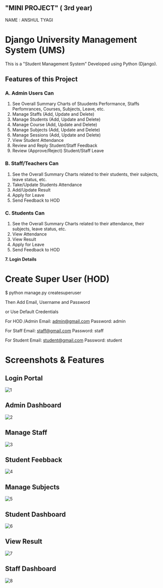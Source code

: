 ## "MINI PROJECT" ( 3rd year) 
NAME : ANSHUL TYAGI 



# Django University Management System (UMS)

This is a "Student Management System" Developed using Python (Django).


## Features of this Project

### A. Admin Users Can
1. See Overall Summary Charts of Stuudents Performance, Staffs Perfomrances, Courses, Subjects, Leave, etc.
2. Manage Staffs (Add, Update and Delete)
3. Manage Students (Add, Update and Delete)
4. Manage Course (Add, Update and Delete)
5. Manage Subjects (Add, Update and Delete)
6. Manage Sessions (Add, Update and Delete)
7. View Student Attendance
8. Review and Reply Student/Staff Feedback
9. Review (Approve/Reject) Student/Staff Leave

### B. Staff/Teachers Can
1. See the Overall Summary Charts related to their students, their subjects, leave status, etc.
2. Take/Update Students Attendance
3. Add/Update Result
4. Apply for Leave
5. Send Feedback to HOD

### C. Students Can
1. See the Overall Summary Charts related to their attendance, their subjects, leave status, etc.
2. View Attendance
3. View Result
4. Apply for Leave
5. Send Feedback to HOD


**7. Login Details**

# Create Super User (HOD)

$  python manage.py createsuperuser

Then Add Email, Username and Password

 or Use Default Credentials

For HOD /Admin
Email: admin@gmail.com
Password: admin

For Staff
Email: staff@gmail.com
Password: staff

For Student
Email: student@gmail.com
Password: student

# Screenshots & Features
## Login Portal
![1](https://user-images.githubusercontent.com/53966236/182367667-ead1df5b-dcb0-48e5-8e9f-38bee6669434.JPG)
## Admin Dashboard
![2](https://user-images.githubusercontent.com/53966236/182367684-028619a9-2ec9-4fb3-a1e0-fbabf0021fcd.JPG)
## Manage Staff
![3](https://user-images.githubusercontent.com/53966236/182367691-2d5192ce-4f30-49d6-a944-88032432a445.JPG)
## Student Feebback
![4](https://user-images.githubusercontent.com/53966236/182367697-e07e57db-1288-4e4f-82d7-14b09f9cc565.JPG)
## Manage Subjects
![5](https://user-images.githubusercontent.com/53966236/182367703-2caca1c7-3a37-4952-8e41-82e4b966e337.JPG)
## Student Dashboard
![6](https://user-images.githubusercontent.com/53966236/182367760-ea08bebb-7f72-4248-9ef2-3429ef54c050.JPG)
## View Result
![7](https://user-images.githubusercontent.com/53966236/182367786-044303ff-c9b5-4951-9bbe-722df627aa99.JPG)
## Staff Dashboard
![8](https://user-images.githubusercontent.com/53966236/182368002-ade7b880-5bfd-42f8-b1c7-053e682977ee.JPG)



